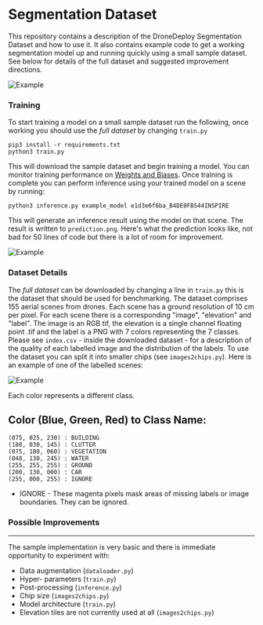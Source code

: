 Segmentation Dataset
===

This repository contains a description of the DroneDeploy Segmentation Dataset and how to use it. It also contains example code to get a working segmentation model up and running quickly using a small sample dataset. See below for details of the full dataset and suggested improvement directions.

![Example](https://github.com/dronedeploy/dd-ml-segmentation-benchmark/raw/master/img/example.jpg)

### Training

To start training a model on a small sample dataset run the following, once working you should use the *full dataset*  by changing `train.py`

```
pip3 install -r requirements.txt
python3 train.py
```

This will download the sample dataset and begin training a model. You can monitor training performance on [Weights and Biases](https://www.wandb.com/). Once training is complete you can perform inference using your trained model on a scene by running:

```
python3 inference.py example_model e1d3e6f6ba_B4DE0FB544INSPIRE
```

This will generate an inference result using the model on that scene. The result is written to `prediction.png`. Here's what the prediction looks like, not bad for 50 lines of code but there is a lot of room for improvement.

![Example](https://github.com/dronedeploy/dd-ml-segmentation-benchmark/raw/master/img/out.gif)

### Dataset Details

The *full dataset* can be downloaded by changing a line in `train.py` this is the dataset that should be used for benchmarking. The dataset comprises 155 aerial scenes from drones. Each scene has a ground resolution of 10 cm per pixel. For each scene there is a corresponding "image", "elevation" and "label". The image is an RGB tif, the elevation is a single channel floating point .tif and the label is a PNG with 7 colors representing the 7 classes. Please see `index.csv` - inside the downloaded dataset - for a description of the quality of each labelled image and the distribution of the labels. To use the dataset you can split it into smaller chips (see `images2chips.py`). Here is an example of one of the labelled scenes:

![Example](https://github.com/dronedeploy/dd-ml-segmentation-benchmark/raw/master/img/15efe45820_D95DF0B1F4INSPIRE-label.png)

Each color represents a different class.

Color (Blue, Green, Red) to Class Name:
---
```
(075, 025, 230) : BUILDING
(180, 030, 145) : CLUTTER
(075, 180, 060) : VEGETATION
(048, 130, 245) : WATER
(255, 255, 255) : GROUND
(200, 130, 000) : CAR
(255, 000, 255) : IGNORE
```

- IGNORE - These magenta pixels mask areas of missing labels or image boundaries. They can be ignored.

### Possible Improvements
----
The sample implementation is very basic and there is immediate opportunity to experiment with:
- Data augmentation (`dataloader.py`)
- Hyper- parameters (`train.py`)
- Post-processing (`inference.py`)
- Chip size (`images2chips.py`)
- Model architecture (`train.py`)
- Elevation tiles are not currently used at all (`images2chips.py`)
